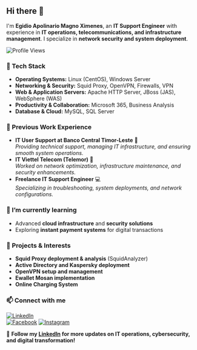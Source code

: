 ## Hi there 👋  

I'm **Egidio Apolinario Magno Ximenes**, an **IT Support Engineer** with experience in **IT operations, telecommunications, and infrastructure management**. I specialize in **network security and system deployment**.  

![Profile Views](https://komarev.com/ghpvc/?username=egidiomagno&label=Profile%20Views&color=blue&style=flat)  

### 🔧 Tech Stack  
- **Operating Systems:** Linux (CentOS), Windows Server  
- **Networking & Security:** Squid Proxy, OpenVPN, Firewalls, VPN  
- **Web & Application Servers:** Apache HTTP Server, JBoss (JAS), WebSphere (WAS)  
- **Productivity & Collaboration:** Microsoft 365, Business Analysis  
- **Database & Cloud:** MySQL, SQL Server  

### 💼 Previous Work Experience  
- **IT User Support at Banco Central Timor-Leste** 🏦  
  *Providing technical support, managing IT infrastructure, and ensuring smooth system operations.*
- **IT Viettel Telecom (Telemor)** 📡  
  *Worked on network optimization, infrastructure maintenance, and security enhancements.*  
- **Freelance IT Support Engineer** 💻  
  *Specializing in troubleshooting, system deployments, and network configurations.*  

### 🌱 I’m currently learning  
- Advanced **cloud infrastructure** and **security solutions**  
- Exploring **instant payment systems** for digital transactions  

### 🚀 Projects & Interests  
- **Squid Proxy deployment & analysis** (SquidAnalyzer)
- **Active Directory and Kaspersky deployment**
- **OpenVPN setup and management**  
- **Ewallet Mosan implementation** 
- **Online Charging System** 

### 📫 Connect with me  
[![LinkedIn](https://img.shields.io/badge/Follow%20Me%20on-LinkedIn-blue?logo=linkedin)](https://www.linkedin.com/in/egidiomagno/)  
[![Facebook](https://img.shields.io/badge/Facebook-Profile-blue?logo=facebook)]([https://www.facebook.com/](https://www.facebook.com/magnoegidio/))  
[![Instagram](https://img.shields.io/badge/Instagram-Profile-purple?logo=instagram)]([https://www.instagram.com/](https://www.instagram.com/egidio_magno/))  

💬 **Follow my [LinkedIn](https://www.linkedin.com/in/egidiomagno/) for more updates on IT operations, cybersecurity, and digital transformation!**  
